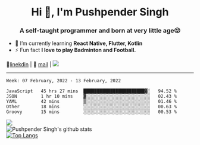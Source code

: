 <h1 align="center">Hi 👋, I'm Pushpender Singh</h1>
<h3 align="center">A self-taught programmer and born at very little age😜</h3>

- 🌱 I’m currently learning **React Native, Flutter, Kotlin**
- ⚡ Fun fact **I love to play Badminton and Football.**

👔[linekdin](https://www.linkedin.com/in/pushpender-singh-240061202/) | 📧 [mail](mailto:pushpendersingh@p2devs.com) | ![](https://komarev.com/ghpvc/?username=pushpender-singh-ap&color=blue)


---

<!--START_SECTION:waka-->
```text
Week: 07 February, 2022 - 13 February, 2022

JavaScript   45 hrs 27 mins  ███████████████████████▓░   94.52 % 
JSON         1 hr 10 mins    ▓░░░░░░░░░░░░░░░░░░░░░░░░   02.43 % 
YAML         42 mins         ▒░░░░░░░░░░░░░░░░░░░░░░░░   01.46 % 
Other        18 mins         ░░░░░░░░░░░░░░░░░░░░░░░░░   00.63 % 
Groovy       15 mins         ░░░░░░░░░░░░░░░░░░░░░░░░░   00.53 % 
```
<!--END_SECTION:waka-->

<img align="left" src="https://github-readme-streak-stats.herokuapp.com/?user=pushpender-singh-ap&theme=dark" /></br>
![Pushpender Singh's github stats](https://github-readme-stats.vercel.app/api?username=pushpender-singh-ap&show_icons=true&theme=radical&count_private=true)</br>
[![Top Langs](https://github-readme-stats.vercel.app/api/top-langs/?username=pushpender-singh-ap&theme=radical)](https://github.com/pushpender-singh-ap/github-readme-stats)
